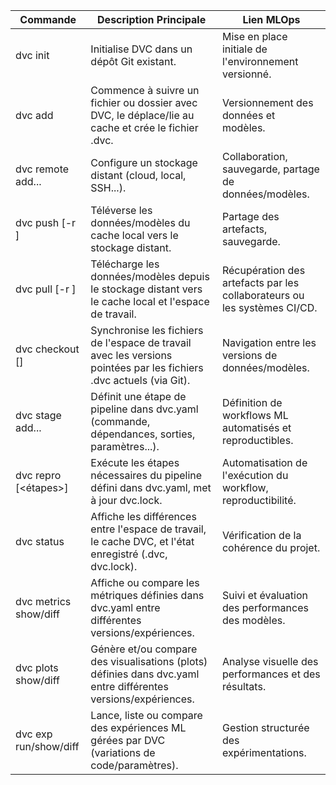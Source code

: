 | Commande | Description Principale | Lien MLOps |
|----------|------------------------|------------|
| dvc init | Initialise DVC dans un dépôt Git existant. | Mise en place initiale de l'environnement versionné. |
| dvc add <cible> | Commence à suivre un fichier ou dossier avec DVC, le déplace/lie au cache et crée le fichier .dvc. | Versionnement des données et modèles. |
| dvc remote add... | Configure un stockage distant (cloud, local, SSH...). | Collaboration, sauvegarde, partage de données/modèles. |
| dvc push [-r <remote>] | Téléverse les données/modèles du cache local vers le stockage distant. | Partage des artefacts, sauvegarde. |
| dvc pull [-r <remote>] | Télécharge les données/modèles depuis le stockage distant vers le cache local et l'espace de travail. | Récupération des artefacts par les collaborateurs ou les systèmes CI/CD. |
| dvc checkout [<cibles>] | Synchronise les fichiers de l'espace de travail avec les versions pointées par les fichiers .dvc actuels (via Git). | Navigation entre les versions de données/modèles. |
| dvc stage add... | Définit une étape de pipeline dans dvc.yaml (commande, dépendances, sorties, paramètres...). | Définition de workflows ML automatisés et reproductibles. |
| dvc repro [<étapes>] | Exécute les étapes nécessaires du pipeline défini dans dvc.yaml, met à jour dvc.lock. | Automatisation de l'exécution du workflow, reproductibilité. |
| dvc status | Affiche les différences entre l'espace de travail, le cache DVC, et l'état enregistré (.dvc, dvc.lock). | Vérification de la cohérence du projet. |
| dvc metrics show/diff | Affiche ou compare les métriques définies dans dvc.yaml entre différentes versions/expériences. | Suivi et évaluation des performances des modèles. |
| dvc plots show/diff | Génère et/ou compare des visualisations (plots) définies dans dvc.yaml entre différentes versions/expériences. | Analyse visuelle des performances et des résultats. |
| dvc exp run/show/diff | Lance, liste ou compare des expériences ML gérées par DVC (variations de code/paramètres). | Gestion structurée des expérimentations. |
